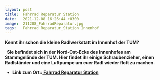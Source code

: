 ```yaml
---
layout: post
title:  Fahrrad Reparatur Station
date:   2021-12-08 16:26:44 +0300
image:  211208_FahrradReparatur.jpg
tags:   Fahrrad Reparatur_Station Innenhof
---
```

 

<b>Kennt ihr schon die kleine Radlwerkstatt im Innenhof der TUM?<b>

 
Sie befindet sich in der Nord-Ost-Ecke des Innenhofes am Stammgelände der TUM. Hier findet ihr einige Schraubenzieher, einen Radlständer und eine Luftpumpe um euer Radl wieder flott zu machen.


* Link zum Ort::<a href = "https://goo.gl/maps/NtvHHJuMhZXuQf177" > Fahrrad Reparatur Station</a>
